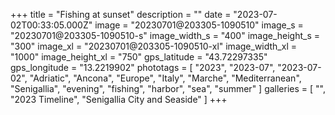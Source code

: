 +++
title = "Fishing at sunset"
description = ""
date = "2023-07-02T00:33:05.000Z"
image = "20230701@203305-1090510"
image_s = "20230701@203305-1090510-s"
image_width_s = "400"
image_height_s = "300"
image_xl = "20230701@203305-1090510-xl"
image_width_xl = "1000"
image_height_xl = "750"
gps_latitude = "43.72297335"
gps_longitude = "13.2219902"
phototags = [ "2023", "2023-07", "2023-07-02", "Adriatic", "Ancona", "Europe", "Italy", "Marche", "Mediterranean", "Senigallia", "evening", "fishing", "harbor", "sea", "summer" ]
galleries = [ "", "2023 Timeline", "Senigallia City and Seaside" ]
+++
